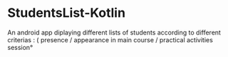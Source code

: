 # StudentsList-Kotlin

An android app diplaying different lists of students according to different criterias : ( presence / appearance in main course / practical activities session°
